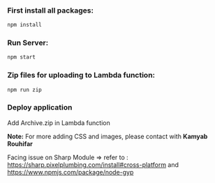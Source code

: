 ### First install all packages:

```sh
npm install
```

### Run Server:

```sh
npm start
```

### Zip files for uploading to Lambda function:

```sh
npm run zip
```

### Deploy application

Add Archive.zip in Lambda function

<b>Note:</b> For more adding CSS and images, please contact with <b> Kamyab Rouhifar </b>

Facing issue on Sharp Module => refer to : https://sharp.pixelplumbing.com/install#cross-platform and https://www.npmjs.com/package/node-gyp
